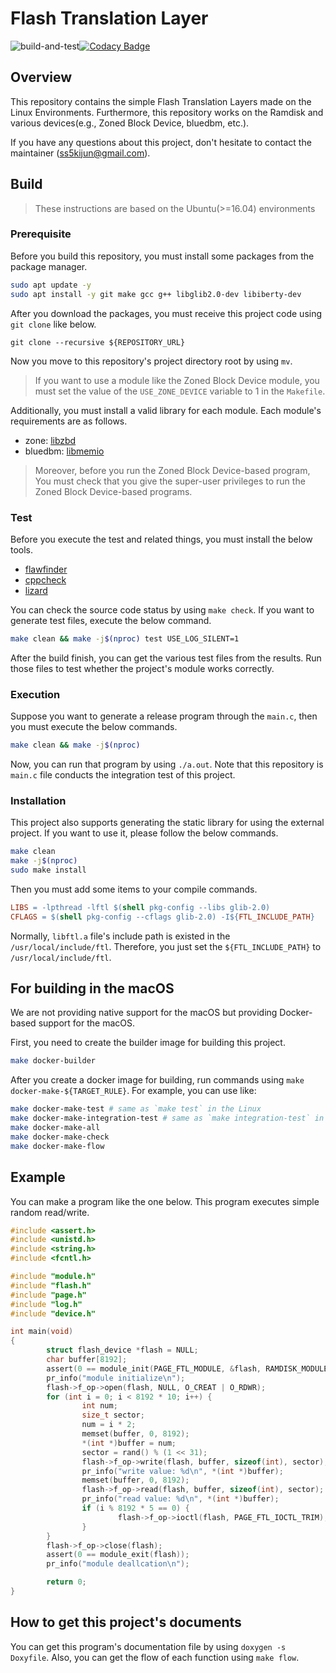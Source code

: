 # Flash Translation Layer

![build-and-test](https://github.com/BlaCkinkGJ/Flash-Translation-Layer/actions/workflows//build.yml/badge.svg)[![Codacy Badge](https://app.codacy.com/project/badge/Grade/9b16f37d8a314e14a049312b5cfad674)](https://www.codacy.com/gh/BlaCkinkGJ/Flash-Translation-Layer/dashboard?utm_source=github.com&amp;utm_medium=referral&amp;utm_content=BlaCkinkGJ/Flash-Translation-Layer&amp;utm_campaign=Badge_Grade)


## Overview

This repository contains the simple Flash Translation Layers made on the Linux Environments. Furthermore, this repository works on the Ramdisk and various devices(e.g., Zoned Block Device, bluedbm, etc.).

If you have any questions about this project, don't hesitate to contact the maintainer (ss5kijun@gmail.com).

## Build

> These instructions are based on the Ubuntu(>=16.04) environments

### Prerequisite

Before you build this repository, you must install some packages from the package manager.

```bash
sudo apt update -y
sudo apt install -y git make gcc g++ libglib2.0-dev libiberty-dev
```

After you download the packages, you must receive this project code using `git clone` like below.

```
git clone --recursive ${REPOSITORY_URL}
```

Now you move to this repository's project directory root by using `mv`.

> If you want to use a module like the Zoned Block Device module, you must set the value
> of the `USE_ZONE_DEVICE` variable to 1 in the `Makefile`.

Additionally, you must install a valid library for each module. Each module's requirements are as follows.

- zone: [libzbd](https://github.com/westerndigitalcorporation/libzbd)
- bluedbm: [libmemio](https://github.com/pnuoslab/Flash-Board-Tester)

> Moreover, before you run the Zoned Block Device-based program,
> You must check that you give the super-user privileges to run
> the Zoned Block Device-based programs.

### Test

Before you execute the test and related things, you must install the below tools.

- [flawfinder](https://dwheeler.com/flawfinder/)
- [cppcheck](https://cppcheck.sourceforge.io/)
- [lizard](https://github.com/terryyin/lizard)

You can check the source code status by using `make check`. If you want to generate test files, execute the below command.

```bash
make clean && make -j$(nproc) test USE_LOG_SILENT=1
```

After the build finish, you can get the various test files from the results. Run those files to test whether the project's module works correctly.

### Execution

Suppose you want to generate a release program through the `main.c`, then you must execute the below commands.

```bash
make clean && make -j$(nproc)
```

Now, you can run that program by using `./a.out`. Note that this repository is `main.c` file conducts the integration test of this project.

### Installation

This project also supports generating the static library for using the external project. If you want to use it, please follow the below commands.

```bash
make clean
make -j$(nproc)
sudo make install
```

Then you must add some items to your compile commands.

```makefile
LIBS = -lpthread -lftl $(shell pkg-config --libs glib-2.0)
CFLAGS = $(shell pkg-config --cflags glib-2.0) -I${FTL_INCLUDE_PATH}
```

Normally, `libftl.a` file's include path is existed in the `/usr/local/include/ftl`. Therefore, you just set the `${FTL_INCLUDE_PATH}` to `/usr/local/include/ftl`.

## For building in the macOS

We are not providing native support for the macOS but providing Docker-based support for the macOS.

First, you need to create the builder image for building this project.

```bash
make docker-builder
```

After you create a docker image for building, run commands using `make docker-make-${TARGET_RULE}`. For example, you can use like:

```bash
make docker-make-test # same as `make test` in the Linux
make docker-make-integration-test # same as `make integration-test` in the Linux
make docker-make-all
make docker-make-check
make docker-make-flow
```

## Example

You can make a program like the one below. This program executes simple random read/write.

```c
#include <assert.h>
#include <unistd.h>
#include <string.h>
#include <fcntl.h>

#include "module.h"
#include "flash.h"
#include "page.h"
#include "log.h"
#include "device.h"

int main(void)
{
        struct flash_device *flash = NULL;
        char buffer[8192];
        assert(0 == module_init(PAGE_FTL_MODULE, &flash, RAMDISK_MODULE));
        pr_info("module initialize\n");
        flash->f_op->open(flash, NULL, O_CREAT | O_RDWR);
        for (int i = 0; i < 8192 * 10; i++) {
                int num;
                size_t sector;
                num = i * 2;
                memset(buffer, 0, 8192);
                *(int *)buffer = num;
                sector = rand() % (1 << 31);
                flash->f_op->write(flash, buffer, sizeof(int), sector);
                pr_info("write value: %d\n", *(int *)buffer);
                memset(buffer, 0, 8192);
                flash->f_op->read(flash, buffer, sizeof(int), sector);
                pr_info("read value: %d\n", *(int *)buffer);
                if (i % 8192 * 5 == 0) {
                        flash->f_op->ioctl(flash, PAGE_FTL_IOCTL_TRIM);
                }
        }
        flash->f_op->close(flash);
        assert(0 == module_exit(flash));
        pr_info("module deallcation\n");

        return 0;
}
```

## How to get this project's documents

You can get this program's documentation file by using `doxygen -s Doxyfile`. Also, you can get the flow of each function using `make flow`.
